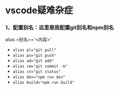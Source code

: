# vscode疑难杂症

### 1、配置别名：这里是我配置git别名和npm别名
alias <别名>='<内容>'
+ `alias pl="git pull"`
+ `alias ps="git push"`
+ `alias ad="git add"`
+ `alias cm="git commit -m"`
+ `alias st="git status"`
+ `alias dev="npm run dev"`
+ `alias build="npm run build"`

